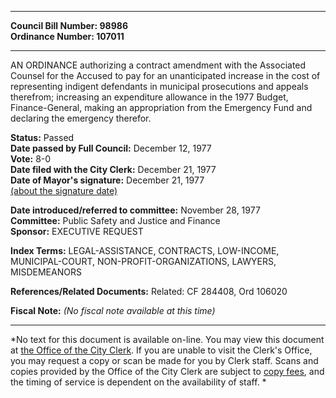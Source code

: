 * * * * *  
  
**Council Bill Number: [](#h0)[](#h2)98986**   
**Ordinance Number: 107011**  
  
* * * * *  
  
AN ORDINANCE authorizing a contract amendment with the Associated Counsel for the Accused to pay for an unanticipated increase in the cost of representing indigent defendants in municipal prosecutions and appeals therefrom; increasing an expenditure allowance in the 1977 Budget, Finance-General, making an appropriation from the Emergency Fund and declaring the emergency therefor.  
  
**Status:** Passed   
**Date passed by Full Council:** December 12, 1977   
**Vote:** 8-0   
**Date filed with the City Clerk:** December 21, 1977   
**Date of Mayor's signature:** December 21, 1977   
[(about the signature date)](/~public/approvaldate.htm)   
  
  
**Date introduced/referred to committee:** November 28, 1977   
**Committee:** Public Safety and Justice and Finance   
**Sponsor:** EXECUTIVE REQUEST   
  
**Index Terms:** LEGAL-ASSISTANCE, CONTRACTS, LOW-INCOME, MUNICIPAL-COURT, NON-PROFIT-ORGANIZATIONS, LAWYERS, MISDEMEANORS  
  
**References/Related Documents:** Related: CF 284408, Ord 106020  
  
**Fiscal Note:** *(No fiscal note available at this time)*  
  
* * * * *  
  
*No text for this document is available on-line. You may view this document at [the Office of the City Clerk](http://www.seattle.gov/leg/clerk/contactUs.htm). If you are unable to visit the Clerk's Office, you may request a copy or scan be made for you by Clerk staff. Scans and copies provided by the Office of the City Clerk are subject to [copy fees](http://clerk.seattle.gov/~public/clerkfees.htm), and the timing of service is dependent on the availability of staff. *  
  
  
